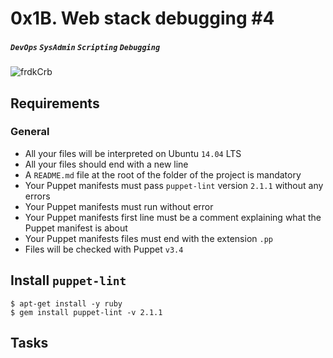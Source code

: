 # 0x1B. Web stack debugging #4
##### `DevOps` `SysAdmin` `Scripting` `Debugging`

![frdkCrb](https://github.com/samuelselasi/alx-system_engineering-devops/assets/85158665/dce3f4f7-7a86-4467-9bc0-4ed660ecbeaa)

## Requirements
### General
* All your files will be interpreted on Ubuntu `14.04` LTS
* All your files should end with a new line
* A `README.md` file at the root of the folder of the project is mandatory
* Your Puppet manifests must pass `puppet-lint` version `2.1.1` without any errors
* Your Puppet manifests must run without error
* Your Puppet manifests first line must be a comment explaining what the Puppet manifest is about
* Your Puppet manifests files must end with the extension `.pp`
* Files will be checked with Puppet `v3.4`

## Install `puppet-lint`
```
$ apt-get install -y ruby
$ gem install puppet-lint -v 2.1.1
```

## Tasks


